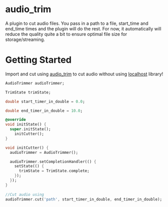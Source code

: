 # audio_trim

A plugin to cut audio files. You pass in a path to a file, start_time and end_time times and the plugin will do the rest. For now, it automatically will reduce the quality quite a bit to ensure optimal file size for storage/streaming.

# Getting Started

Import and cut using [audio_trim](https://pub.dev/packages/audio_trim) to cut audio without using [localhost](http://localhost:53391/welcome) library!

```dart
AudioTrimmer audioTrimmer;

TrimState trimState;

double start_timer_in_double = 0.0;

double end_timer_in_double = 10.0;

@override
void initState() {
  super.initState();
    initCutter();
}

void initCutter() {
  audioTrimmer = AudioTrimmer();

  audioTrimmer.setCompletionHandler(() {
    setState(() {
      trimState = TrimState.complete;
    });
  });
}
  
//Cut audio using 
audioTrimmer.cut('path', start_timer_in_double, end_timer_in_double);
```
